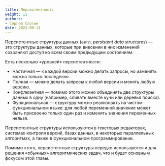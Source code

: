 ```yaml
---
title: Персистентность
weight: 11
authors:
- Сергей Слотин
date: 2021-09-11
---
```


Персистентные структуры данных (англ. *persistent data structures*) — это структуры данных, которые при внесении в них изменений сохраняют доступ ко всем своим предыдущим состояниям.

Есть несколько «уровней» персистентности:

- Частичная — к каждой версии можно делать запросы, но изменять можно только последнюю.
- Полная — можно делать запросы к любой версии и менять любую версию.
- Конфлюэнтная — помимо этого можно объединять две структуры данных в одну (например, сливать вместе кучи или деревья поиска).
- Функциональная — структуру можно реализовать на чистом функциональном языке: для любой переменной значение может быть присвоено только один раз и изменять значения переменных нельзя.

Персистентные структуры используются в текстовых редакторах, системах контроля версий, базах данных, в некоторых параллельных алгоритмах, а также в функциональном программировании.

Помимо этого, персистентные структуры нередко используются и для решения «обычных» алгоритмических задач, что и будет основным фокусом этой главы.
